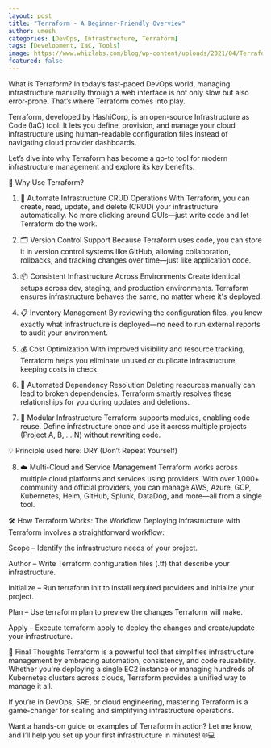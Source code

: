 ```yaml
---
layout: post
title: "Terraform - A Beginner-Friendly Overview"
author: umesh
categories: [DevOps, Infrastructure, Terraform]
tags: [Development, IaC, Tools]
image: https://www.whizlabs.com/blog/wp-content/uploads/2021/04/Terraform-1-2048x1152.png
featured: false
---
```


What is Terraform?
In today’s fast-paced DevOps world, managing infrastructure manually through a web interface is not only slow but also error-prone. That’s where Terraform comes into play.

Terraform, developed by HashiCorp, is an open-source Infrastructure as Code (IaC) tool. It lets you define, provision, and manage your cloud infrastructure using human-readable configuration files instead of navigating cloud provider dashboards.

Let’s dive into why Terraform has become a go-to tool for modern infrastructure management and explore its key benefits.

🌟 Why Use Terraform?
1. 🔁 Automate Infrastructure CRUD Operations
With Terraform, you can create, read, update, and delete (CRUD) your infrastructure automatically. No more clicking around GUIs—just write code and let Terraform do the work.

2. 🗂️ Version Control Support
Because Terraform uses code, you can store it in version control systems like GitHub, allowing collaboration, rollbacks, and tracking changes over time—just like application code.

3. 📦 Consistent Infrastructure Across Environments
Create identical setups across dev, staging, and production environments. Terraform ensures infrastructure behaves the same, no matter where it's deployed.

4. 📋 Inventory Management
By reviewing the configuration files, you know exactly what infrastructure is deployed—no need to run external reports to audit your environment.

5. 💰 Cost Optimization
With improved visibility and resource tracking, Terraform helps you eliminate unused or duplicate infrastructure, keeping costs in check.

6. 🔄 Automated Dependency Resolution
Deleting resources manually can lead to broken dependencies. Terraform smartly resolves these relationships for you during updates and deletions.

7. 🧩 Modular Infrastructure
Terraform supports modules, enabling code reuse. Define infrastructure once and use it across multiple projects (Project A, B, … N) without rewriting code.

💡 Principle used here: DRY (Don’t Repeat Yourself)

8. ☁️ Multi-Cloud and Service Management
Terraform works across multiple cloud platforms and services using providers. With over 1,000+ community and official providers, you can manage AWS, Azure, GCP, Kubernetes, Helm, GitHub, Splunk, DataDog, and more—all from a single tool.

🛠️ How Terraform Works: The Workflow
Deploying infrastructure with Terraform involves a straightforward workflow:

Scope – Identify the infrastructure needs of your project.

Author – Write Terraform configuration files (.tf) that describe your infrastructure.

Initialize – Run terraform init to install required providers and initialize your project.

Plan – Use terraform plan to preview the changes Terraform will make.

Apply – Execute terraform apply to deploy the changes and create/update your infrastructure.

🧠 Final Thoughts
Terraform is a powerful tool that simplifies infrastructure management by embracing automation, consistency, and code reusability. Whether you're deploying a single EC2 instance or managing hundreds of Kubernetes clusters across clouds, Terraform provides a unified way to manage it all.

If you’re in DevOps, SRE, or cloud engineering, mastering Terraform is a game-changer for scaling and simplifying infrastructure operations.

Want a hands-on guide or examples of Terraform in action? Let me know, and I’ll help you set up your first infrastructure in minutes! 🌐💻
